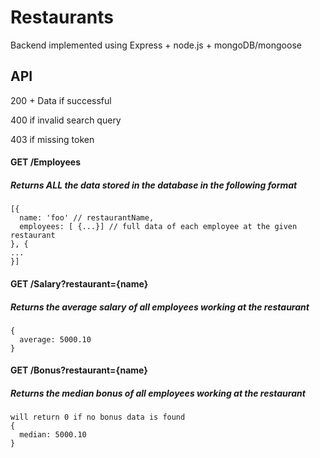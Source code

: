 # Restaurants

Backend implemented using Express + node.js + mongoDB/mongoose

## API

200 + Data if successful

400 if invalid search query

403 if missing token

#### GET /Employees 
##### Returns ALL the data stored in the database in the following format
```
[{
  name: 'foo' // restaurantName,
  employees: [ {...}] // full data of each employee at the given restaurant
}, {
...
}]
```

#### GET /Salary?restaurant={name} 
##### Returns the average salary of all employees working at the restaurant
```
{
  average: 5000.10
}
```

#### GET /Bonus?restaurant={name} 
##### Returns the median bonus of all employees working at the restaurant
```
will return 0 if no bonus data is found
{
  median: 5000.10
}
```



